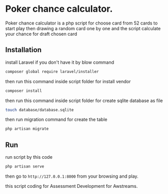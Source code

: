 # Poker chance calculator.

Poker chance calculator is a php script for choose card from 52 cards to start play then drawing a random card one by one and the script calculate your chance for draft chosen card

## Installation

install Laravel if you don't have it by blow command
```bash
composer global require laravel/installer
```

then run this command inside script folder for install vendor
```bash
composer install
```

then run this command inside script folder for create sqlite database as file
```bash
touch database/database.sqlite
```

then run migration command for create the table
```bash
php artisan migrate
```


## Run

run script by this code
```bash
php artisan serve
```

then go to `http://127.0.0.1:8000` from your browsing and play.

this script coding for Assessment Development for Awstreams.
